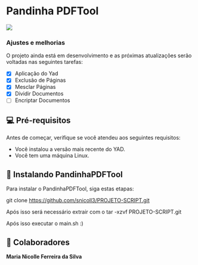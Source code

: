 # Pandinha PDFTool

<img src="/PDFtk/images/panga.png">

### Ajustes e melhorias

O projeto ainda está em desenvolvimento e as próximas atualizações serão voltadas nas seguintes tarefas:

- [x] Aplicação do Yad
- [x] Exclusão de Páginas
- [x] Mesclar Páginas
- [x] Dividir Documentos
- [ ] Encriptar Documentos

## 💻 Pré-requisitos

Antes de começar, verifique se você atendeu aos seguintes requisitos:

* Você instalou a versão mais recente do YAD.
* Você tem uma máquina Linux.

## 🚀 Instalando PandinhaPDFTool

Para instalar o PandinhaPDFTool, siga estas etapas:

git clone https://github.com/snicoll3/PROJETO-SCRIPT.git

Após isso será necessário extrair com o tar -xzvf PROJETO-SCRIPT.git

Após isso executar o main.sh :)

## 🤝 Colaboradores

<b>Maria Nicolle Ferreira da Silva</b>
